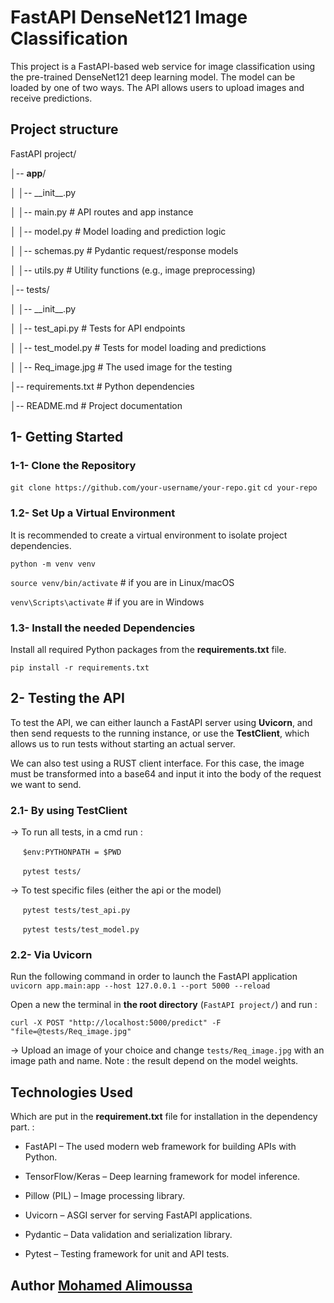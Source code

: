 
# FastAPI DenseNet121 Image Classification

This project is a FastAPI-based web service for image classification using the pre-trained DenseNet121 deep learning model. The model can be loaded by one of two ways. The API allows users to upload images and receive predictions. 
  
## Project structure

FastAPI project/

│-- **app**/

│ │--  \_\_init\_\_.py

│ │-- main.py # API routes and app instance

│ │-- model.py # Model loading and prediction logic

│ │-- schemas.py # Pydantic request/response models

│ │-- utils.py # Utility functions (e.g., image preprocessing)

│-- tests/

│ │--  \_\_init\_\_.py

│ │-- test_api.py # Tests for API endpoints

│ │-- test_model.py # Tests for model loading and predictions

│ │-- Req_image.jpg # The used image for the testing 

│-- requirements.txt # Python dependencies

│-- README.md # Project documentation



## 1- Getting Started

  
### 1-1- Clone the Repository

`git clone https://github.com/your-username/your-repo.git`
`cd your-repo`

### 1.2- Set Up a Virtual Environment

It is recommended to create a virtual environment to isolate project dependencies.

 `python -m venv venv `

 `source venv/bin/activate` # if you are in Linux/macOS

 `venv\Scripts\activate` # if you are in Windows

### 1.3- Install the needed Dependencies

Install all required Python packages from the __requirements.txt__ file.

 `pip install -r requirements.txt `

  
  

## 2- Testing the API

To test the API, we can either launch a FastAPI server using **Uvicorn**, and then send requests to the running instance, or use the **TestClient**, which allows us to run tests without starting an actual server.

We can also test using a RUST client interface. For this case, the image must be transformed into a base64 and input it into the body of the request we want to send.

### 2.1- By using TestClient

&rarr; To run all tests, in a cmd run  :

&nbsp;&nbsp;&nbsp;&nbsp; `$env:PYTHONPATH = $PWD`

&nbsp;&nbsp;&nbsp;&nbsp; `pytest tests/`

&rarr; To test specific files (either the api or the model)

&nbsp;&nbsp;&nbsp;&nbsp; `pytest tests/test_api.py`

&nbsp;&nbsp;&nbsp;&nbsp; `pytest tests/test_model.py`

  

### 2.2- Via Uvicorn

Run the following command in order to launch the FastAPI application
`uvicorn app.main:app --host 127.0.0.1 --port 5000 --reload`

Open a new the terminal in **the root directory** (`FastAPI project/`) and run :

`curl -X POST "http://localhost:5000/predict" -F "file=@tests/Req_image.jpg"`

&rarr;  Upload an image of your choice and change `tests/Req_image.jpg` with an image path and name.
  Note : the result depend on the model weights.
  

## Technologies Used

Which are put in the **requirement.txt** file for installation in the dependency part. :

* FastAPI – The used modern web framework for building APIs with Python.

* TensorFlow/Keras –  Deep learning framework for model inference.

* Pillow (PIL) – Image processing library.

* Uvicorn – ASGI server for serving FastAPI applications.

* Pydantic – Data validation and serialization library.

* Pytest – Testing framework for unit and API tests.

## Author [Mohamed Alimoussa](https://gist.github.com/Mohamed111995)
